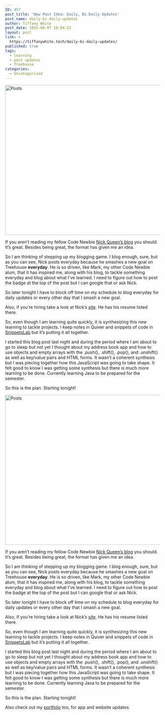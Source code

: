 ```yaml
---
ID: 457
post_title: 'New Post Idea: Daily, Bi-Daily Updates'
post_name: daily-bi-daily-updates
author: Tiffany White
post_date: 2015-08-07 18:04:22
layout: post
link: >
  https://tiffanywhite.tech/daily-bi-daily-updates/
published: true
tags:
  - learning
  - post updates
  - Treehouse
categories:
  - Uncategorized
---
```



<img class=" aligncenter" src="http://helloburgh.me/wp-content/uploads/2015/08/wpid-4978.png" alt="Posts" width="733" height="488" />

If you aren’t reading my fellow Code Newbie <a href="http://nickqueen.com/blog/">Nick Queen’s blog</a> you should. It’s great. Besides being great, the format has given me an idea.

So I am thinking of stepping up my blogging game. I blog enough, sure, but as you can see, Nick posts everyday because he smashes a new goal on Treehouse <strong>everyday</strong>. He is so driven, like Mark, my other Code Newbie alum, that it has inspired me, along with his blog, to tackle something everyday and blog about what I’ve learned. I need to figure out how to post the badge at the top of the post but I can google that or ask Nick.

So later tonight I have to block off time on my schedule to blog everyday for daily updates or every other day that I smash a new goal.

Also, if you’re hiring take a look at Nick’s <a href="http://nickqueen.com/">site</a>. He has his resume listed there.

So, even though I am learning quite quickly, it is synthesizing this new learning to tackle projects. I keep notes in Quiver and snippets of code in <a href="https://itunes.apple.com/us/app/snippetslab/id1006087419?mt=12">SnippetsLab</a> but it’s putting it all together.

I started this blog post last night and during the period where I am about to go to sleep but not yet I thought about my address book app and how to use objects and empty arrays with the .push(), .shift(), .pop(), and .unshift() as well as key/value pairs and HTML forms. It wasn’t a coherent synthesis but I was piecing together how this JavaScript was going to take shape. It felt good to know I was getting some synthesis but there is much more learning to be done. Currently learning Java to be prepared for the semester.

So this is the plan. Starting tonight!




<img class=" aligncenter" src="http://helloburgh.me/wp-content/uploads/2015/08/wpid-4978.png" alt="Posts" width="733" height="488" />

If you aren’t reading my fellow Code Newbie <a href="http://nickqueen.com/blog/">Nick Queen’s blog</a> you should. It’s great. Besides being great, the format has given me an idea.

So I am thinking of stepping up my blogging game. I blog enough, sure, but as you can see, Nick posts everyday because he smashes a new goal on Treehouse <strong>everyday</strong>. He is so driven, like Mark, my other Code Newbie alum, that it has inspired me, along with his blog, to tackle something everyday and blog about what I’ve learned. I need to figure out how to post the badge at the top of the post but I can google that or ask Nick.

So later tonight I have to block off time on my schedule to blog everyday for daily updates or every other day that I smash a new goal.

Also, if you’re hiring take a look at Nick’s <a href="http://nickqueen.com/">site</a>. He has his resume listed there.

So, even though I am learning quite quickly, it is synthesizing this new learning to tackle projects. I keep notes in Quiver and snippets of code in <a href="https://itunes.apple.com/us/app/snippetslab/id1006087419?mt=12">SnippetsLab</a> but it’s putting it all together.

I started this blog post last night and during the period where I am about to go to sleep but not yet I thought about my address book app and how to use objects and empty arrays with the .push(), .shift(), .pop(), and .unshift() as well as key/value pairs and HTML forms. It wasn’t a coherent synthesis but I was piecing together how this JavaScript was going to take shape. It felt good to know I was getting some synthesis but there is much more learning to be done. Currently learning Java to be prepared for the semester.

So this is the plan. Starting tonight!





Also check out my <a href="http://www.tiffanyrwhite.com">portfolio</a> too, for app and website updates.